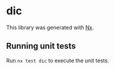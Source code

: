 # dic

This library was generated with [Nx](https://nx.dev).

## Running unit tests

Run `nx test dic` to execute the unit tests.
